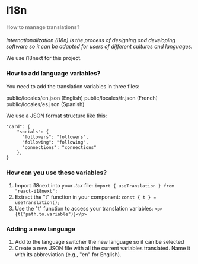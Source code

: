 <h1 id="s18n">I18n</h1>

<h4 style="color: gray;">How to manage translations?</h4>

_Internationalization (i18n) is the process of designing and developing software so it can be adapted for users of different cultures and languages._

We use i18next for this project.

<h3 id="howtoaddlanguagevariables">How to add language variables?</h3>

You need to add the translation variables in three files:

public/locales/en.json (English)
public/locales/fr.json (French)
public/locales/es.json (Spanish)

We use a JSON format structure like this:

```
"card": {
    "socials": {
      "followers": "followers",
      "following": "following",
      "connections": "connections"
    },
}
```

<h3 id="howcanyouusethesevariables">How can you use these variables?</h3>

1. Import i18next into your _.tsx_ file:
   `import { useTranslation } from "react-i18next";`
2. Extract the "t" function in your component:
   `const { t } = useTranslation();`
3. Use the "t" function to access your translation variables:
   `<p>{t("path.to.variable")}</p>`

<h3 id="howcanyouusethesevariables">Adding a new language</h3>

1. Add to the language switcher the new language so it can be selected
2. Create a new JSON file with all the current variables translated. Name it with its abbreviation (e.g., "en" for English).
